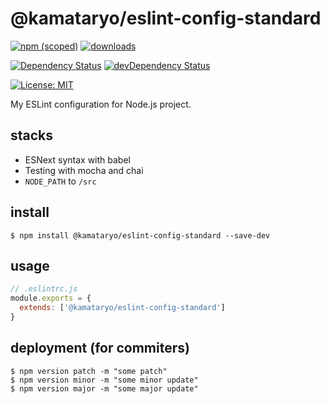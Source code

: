 # @kamataryo/eslint-config-standard

[![npm (scoped)](https://img.shields.io/npm/v/@kamataryo/eslint-config-standard.svg)](https://www.npmjs.com/package/@kamataryo/eslint-config-standard)
[![downloads](https://img.shields.io/npm/dt/@kamataryo/eslint-config-standard.svg?style=flat)](https://david-dm.org/@kamataryo/eslint-config-standard#info=devDependencies)

[![Dependency Status](https://img.shields.io/david/kamataryo/eslint-config-standard.svg?style=flat)](https://david-dm.org/@kamataryo/eslint-config-standard)
[![devDependency Status](https://img.shields.io/david/dev/kamataryo/eslint-config-standard.svg?style=flat)](https://david-dm.org/kamataryo/eslint-config-standard#info=devDependencies)

[![License: MIT](https://img.shields.io/badge/License-MIT-yellow.svg)](https://opensource.org/licenses/MIT)


My ESLint configuration for Node.js project.

## stacks

- ESNext syntax with babel
- Testing with mocha and chai
- `NODE_PATH` to `/src`

## install

```shell
$ npm install @kamataryo/eslint-config-standard --save-dev
```

## usage

```javascript
// .eslintrc.js
module.exports = {
  extends: ['@kamataryo/eslint-config-standard']
}
```

## deployment (for commiters)

```shell
$ npm version patch -m "some patch"
$ npm version minor -m "some minor update"
$ npm version major -m "some major update"
```

